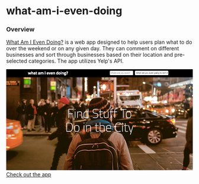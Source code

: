 # what-am-i-even-doing

### Overview

[What Am I Even Doing?](https://protected-escarpment-68231.herokuapp.com/) is a web app designed to help users plan what to do over the weekend or on any given day. They can comment on different businesses and sort through businesses based on their location and pre-selected categories. The app utilizes Yelp's API.

![ScreenShot](/public/images/app-screenshot.jpg)
[Check out the app](https://protected-escarpment-68231.herokuapp.com/)
